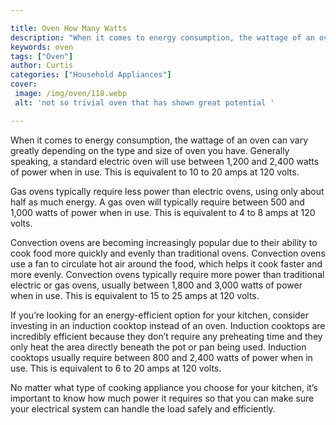 ```yaml
---

title: Oven How Many Watts
description: "When it comes to energy consumption, the wattage of an oven can vary greatly depending on the type and size of oven you have. Gene...get more detail"
keywords: oven
tags: ["Oven"]
author: Curtis
categories: ["Household Appliances"]
cover: 
 image: /img/oven/118.webp
 alt: 'not so trivial oven that has shown great potential '

---
```


When it comes to energy consumption, the wattage of an oven can vary greatly depending on the type and size of oven you have. Generally speaking, a standard electric oven will use between 1,200 and 2,400 watts of power when in use. This is equivalent to 10 to 20 amps at 120 volts. 

Gas ovens typically require less power than electric ovens, using only about half as much energy. A gas oven will typically require between 500 and 1,000 watts of power when in use. This is equivalent to 4 to 8 amps at 120 volts. 

Convection ovens are becoming increasingly popular due to their ability to cook food more quickly and evenly than traditional ovens. Convection ovens use a fan to circulate hot air around the food, which helps it cook faster and more evenly. Convection ovens typically require more power than traditional electric or gas ovens, usually between 1,800 and 3,000 watts of power when in use. This is equivalent to 15 to 25 amps at 120 volts. 

If you’re looking for an energy-efficient option for your kitchen, consider investing in an induction cooktop instead of an oven. Induction cooktops are incredibly efficient because they don’t require any preheating time and they only heat the area directly beneath the pot or pan being used. Induction cooktops usually require between 800 and 2,400 watts of power when in use. This is equivalent to 6 to 20 amps at 120 volts. 

No matter what type of cooking appliance you choose for your kitchen, it’s important to know how much power it requires so that you can make sure your electrical system can handle the load safely and efficiently.
